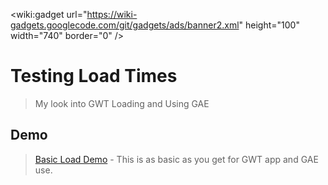 
&lt;wiki:gadget url="https://wiki-gadgets.googlecode.com/git/gadgets/ads/banner2.xml" height="100" width="740" border="0" /&gt;

# Testing Load Times #
> My look into GWT Loading and Using GAE

## Demo ##
> [Basic Load Demo](http://demogaeloadtest.appspot.com/) - This is as basic as you get for GWT app and GAE use.